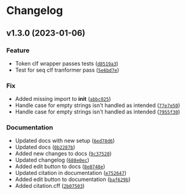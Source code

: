 # Changelog

<!--next-version-placeholder-->

## v1.3.0 (2023-01-06)
### Feature
* Token clf wrapper passes tests ([`d8519a3`](https://github.com/KennethEnevoldsen/spacy-wrap/commit/d8519a39217e6dfb1f157806719d4221b99a34d2))
* Test for seq clf tranformer pass ([`5e6bd7e`](https://github.com/KennethEnevoldsen/spacy-wrap/commit/5e6bd7e1a0b32f09b00b6053573db1d196cd95a0))

### Fix
* Added missing import to __init__ ([`abbc025`](https://github.com/KennethEnevoldsen/spacy-wrap/commit/abbc0256a0ca4220fbd56eb3014cf0041c1d3091))
* Handle case for empty strings isn't handled as intended ([`77e7e50`](https://github.com/KennethEnevoldsen/spacy-wrap/commit/77e7e50218910a0d046f59a7063f38ebadfeff8d))
* Handle case for empty strings isn't handled as intended ([`7955f30`](https://github.com/KennethEnevoldsen/spacy-wrap/commit/7955f303e41808c21fa167158ff71519cf003b3b))

### Documentation
* Updated docs with new setup ([`6ed78d6`](https://github.com/KennethEnevoldsen/spacy-wrap/commit/6ed78d6fbb73da4441ff051ac9533ab7bbc42017))
* Updated docs ([`0b2287b`](https://github.com/KennethEnevoldsen/spacy-wrap/commit/0b2287b87c29438434ac5382019cf6e38b68adaa))
* Added new changes to docs ([`9c37520`](https://github.com/KennethEnevoldsen/spacy-wrap/commit/9c37520c95a7983dba9f819fa3c82022e1d47016))
* Updated changelog ([`688e0ec`](https://github.com/KennethEnevoldsen/spacy-wrap/commit/688e0ece6dd2c318837e9342e48b81001dfec8ac))
* Added edit button to docs ([`8e0748e`](https://github.com/KennethEnevoldsen/spacy-wrap/commit/8e0748ea93b802297845380eebeaf2653656d31a))
* Updated citation in documentation ([`e752647`](https://github.com/KennethEnevoldsen/spacy-wrap/commit/e75264777a6f2eafb553d6655a349cd96f8c49a0))
* Added edit button to documentation ([`baf629b`](https://github.com/KennethEnevoldsen/spacy-wrap/commit/baf629b7bb953f65561a092174e492824e87a590))
* Added citation.cff ([`2b07503`](https://github.com/KennethEnevoldsen/spacy-wrap/commit/2b075039272307f6ae99e423c8a44b3572c80e63))
